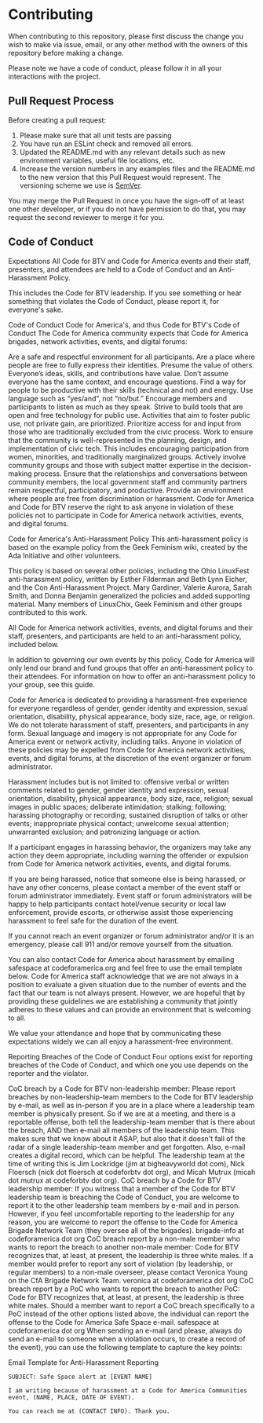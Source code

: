 # Contributing

When contributing to this repository, please first discuss the change you wish to make via issue,
email, or any other method with the owners of this repository before making a change. 

Please note we have a code of conduct, please follow it in all your interactions with the project.

## Pull Request Process

Before creating a pull request:
1. Please make sure that all unit tests are passing
2. You have run an ESLint check and removed all errors.  
2. Updated the README.md with any relevant details such as new environment 
   variables,  useful file locations, etc.
3. Increase the version numbers in any examples files and the README.md to the new version that this
   Pull Request would represent. The versioning scheme we use is [SemVer](http://semver.org/).

You may merge the Pull Request in once you have the sign-off of at least one other developer, or if you  do not have permission to do that, you may request the second reviewer to merge it for you.

## Code of Conduct

Expectations
All Code for BTV and Code for America events and their staff, presenters, and attendees are held to a Code of Conduct and an Anti-Harassment Policy.

This includes the Code for BTV leadership. If you see something or hear something that violates the Code of Conduct, please report it, for everyone's sake.

Code of Conduct
Code for America's, and thus Code for BTV's Code of Conduct
The Code for America community expects that Code for America brigades, network activities, events, and digital forums:

Are a safe and respectful environment for all participants.
Are a place where people are free to fully express their identities.
Presume the value of others. Everyone’s ideas, skills, and contributions have value.
Don’t assume everyone has the same context, and encourage questions.
Find a way for people to be productive with their skills (technical and not) and energy. Use language such as “yes/and”, not “no/but.”
Encourage members and participants to listen as much as they speak.
Strive to build tools that are open and free technology for public use. Activities that aim to foster public use, not private gain, are prioritized.
Prioritize access for and input from those who are traditionally excluded from the civic process.
Work to ensure that the community is well-represented in the planning, design, and implementation of civic tech. This includes encouraging participation from women, minorities, and traditionally marginalized groups.
Actively involve community groups and those with subject matter expertise in the decision-making process.
Ensure that the relationships and conversations between community members, the local government staff and community partners remain respectful, participatory, and productive.
Provide an environment where people are free from discrimination or harassment.
Code for America and Code for BTV reserve the right to ask anyone in violation of these policies not to participate in Code for America network activities, events, and digital forums.

Code for America's Anti-Harassment Policy
This anti-harassment policy is based on the example policy from the Geek Feminism wiki, created by the Ada Initiative and other volunteers.

This policy is based on several other policies, including the Ohio LinuxFest anti-harassment policy, written by Esther Filderman and Beth Lynn Eicher, and the Con Anti-Harassment Project. Mary Gardiner, Valerie Aurora, Sarah Smith, and Donna Benjamin generalized the policies and added supporting material. Many members of LinuxChix, Geek Feminism and other groups contributed to this work.

All Code for America network activities, events, and digital forums and their staff, presenters, and participants are held to an anti-harassment policy, included below.

In addition to governing our own events by this policy, Code for America will only lend our brand and fund groups that offer an anti-harassment policy to their attendees. For information on how to offer an anti-harassment policy to your group, see this guide.

Code for America is dedicated to providing a harassment-free experience for everyone regardless of gender, gender identity and expression, sexual orientation, disability, physical appearance, body size, race, age, or religion. We do not tolerate harassment of staff, presenters, and participants in any form. Sexual language and imagery is not appropriate for any Code for America event or network activity, including talks. Anyone in violation of these policies may be expelled from Code for America network activities, events, and digital forums, at the discretion of the event organizer or forum administrator.

Harassment includes but is not limited to: offensive verbal or written comments related to gender, gender identity and expression, sexual orientation, disability, physical appearance, body size, race, religion; sexual images in public spaces; deliberate intimidation; stalking; following; harassing photography or recording; sustained disruption of talks or other events; inappropriate physical contact; unwelcome sexual attention; unwarranted exclusion; and patronizing language or action.

If a participant engages in harassing behavior, the organizers may take any action they deem appropriate, including warning the offender or expulsion from Code for America network activities, events, and digital forums.

If you are being harassed, notice that someone else is being harassed, or have any other concerns, please contact a member of the event staff or forum administrator immediately. Event staff or forum administrators will be happy to help participants contact hotel/venue security or local law enforcement, provide escorts, or otherwise assist those experiencing harassment to feel safe for the duration of the event.

If you cannot reach an event organizer or forum administrator and/or it is an emergency, please call 911 and/or remove yourself from the situation.

You can also contact Code for America about harassment by emailing safespace at codeforamerica.org and feel free to use the email template below. Code for America staff acknowledge that we are not always in a position to evaluate a given situation due to the number of events and the fact that our team is not always present. However, we are hopeful that by providing these guidelines we are establishing a community that jointly adheres to these values and can provide an environment that is welcoming to all.

We value your attendance and hope that by communicating these expectations widely we can all enjoy a harassment-free environment.

Reporting Breaches of the Code of Conduct
Four options exist for reporting breaches of the Code of Conduct, and which one you use depends on the reporter and the violator.

CoC breach by a Code for BTV non-leadership member: Please report breaches by non-leadership-team members to the Code for BTV leadership by e-mail, as well as in-person if you are in a place where a leadership team member is physically present. So if we are at a meeting, and there is a reportable offense, both tell the leadership-team member that is there about the breach, AND then e-mail all members of the leadership team. This makes sure that we know about it ASAP, but also that it doesn't fall of the radar of a single leadership-team member and get forgotten. Also, e-mail creates a digital record, which can be helpful. The leadership team at the time of writing this is Jim Lockridge (jim at bigheavyworld dot com), Nick Floersch (nick dot floersch at codeforbtv dot org), and Micah Mutrux (micah dot mutrux at codeforbtv dot org).
CoC breach by a Code for BTV leadership member: If you witness that a member of the Code for BTV leadership team is breaching the Code of Conduct, you are welcome to report it to the other leadership team members by e-mail and in person. However, if you feel uncomfortable reporting to the leadership for any reason, you are welcome to report the offense to the Code for America Brigade Network Team (they oversee all of the brigades). brigade-info at codeforamerica dot org
CoC breach report by a non-male member who wants to report the breach to another non-male member: Code for BTV recognizes that, at least, at present, the leadership is three white males. If a member would prefer to report any sort of violation (by leadership, or regular members) to a non-male overseer, please contact Veronica Young on the CfA Brigade Network Team. veronica at codeforamerica dot org
CoC breach report by a PoC who wants to report the breach to another PoC: Code for BTV recognizes that, at least, at present, the leadership is three white males. Should a member want to report a CoC breach specifically to a PoC instead of the other options listed above, the individual can report the offense to the Code for America Safe Space e-mail. safespace at codeforamerica dot org
When sending an e-mail (and please, always do send an e-mail to someone when a violation occurs, to create a record of the event), you can use the following template to capture the key points:

Email Template for Anti-Harassment Reporting

```
SUBJECT: Safe Space alert at [EVENT NAME]

I am writing because of harassment at a Code for America Communities event, (NAME, PLACE, DATE OF EVENT).

You can reach me at (CONTACT INFO). Thank you.
```

 
 